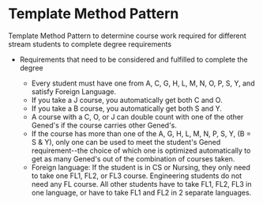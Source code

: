 # Template Method Pattern

Template Method Pattern to determine course work required for different stream students to complete degree requirements

- Requirements that need to be considered and fulfilled to complete the degree
  
    - Every student must have one from A, C, G, H, L, M, N, O, P, S, Y, and satisfy Foreign Language.
    - If you take a J course, you automatically get both C and O.
    - If you take a B course, you automatically get both S and Y.
    - A course with a C, O, or J can double count with one of the other Gened's if the course carries other Gened's. 
    - If the course has more than one of the A, G, H, L, M, N, P, S, Y, (B = S & Y), only one can be used to meet the student's Gened requirement--the choice of which one is optimized automatically to get as many Gened's out of the combination of courses taken.
    - Foreign language: If the student is in CS or Nursing, they only need to take one FL1, FL2, or FL3 course. Engineering students do not need any FL course. All other students have to take FL1, FL2, FL3 in one language, or have to take FL1 and FL2 in 2 separate languages.
